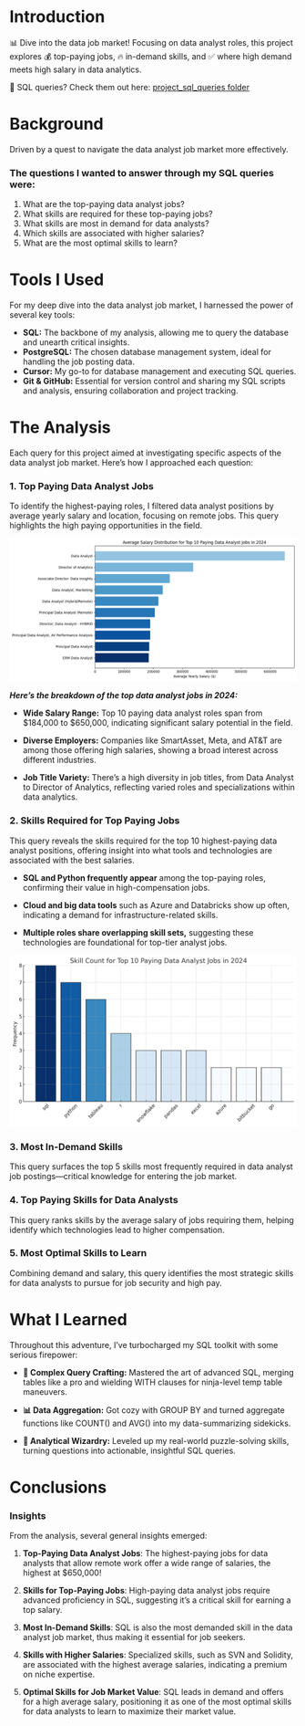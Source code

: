# Introduction
📊 Dive into the data job market! Focusing on data analyst roles, this project explores 💰 top-paying jobs, 🔥 in-demand skills, and ✅ where high demand meets high salary in data analytics.

🔎 SQL queries? Check them out here: [project_sql_queries folder](/project_sql_queries/)

# Background
Driven by a quest to navigate the data analyst job market more effectively.

### The questions I wanted to answer through my SQL queries were:

1. What are the top-paying data analyst jobs?
2. What skills are required for these top-paying jobs?
3. What skills are most in demand for data analysts?
4. Which skills are associated with higher salaries?
5. What are the most optimal skills to learn?

# Tools I Used
For my deep dive into the data analyst job market, I harnessed the power of several key tools:

- **SQL:** The backbone of my analysis, allowing me to query the database and unearth critical insights.
- **PostgreSQL:** The chosen database management system, ideal for handling the job posting data.
- **Cursor:** My go-to for database management and executing SQL queries.
- **Git & GitHub:** Essential for version control and sharing my SQL scripts and analysis, ensuring collaboration and project tracking.

# The Analysis
Each query for this project aimed at investigating specific aspects of the data analyst job market. Here’s how I approached each question:

### 1. Top Paying Data Analyst Jobs
To identify the highest-paying roles, I filtered data analyst positions by average yearly salary and location, focusing on remote jobs. This query highlights the high paying opportunities in the field.

![Alt Text](assets/23.png)

***Here’s the breakdown of the top data analyst jobs in 2024:***

- **Wide Salary Range:** Top 10 paying data analyst roles span from $184,000 to $650,000, indicating significant salary potential in the field.

- **Diverse Employers:** Companies like SmartAsset, Meta, and AT&T are among those offering high salaries, showing a broad interest across different industries.

- **Job Title Variety:** There’s a high diversity in job titles, from Data Analyst to Director of Analytics, reflecting varied roles and specializations within data analytics.

### 2. Skills Required for Top Paying Jobs
This query reveals the skills required for the top 10 highest-paying data analyst positions, offering insight into what tools and technologies are associated with the best salaries.

- **SQL and Python frequently appear** among the top-paying roles, confirming their value in high-compensation jobs.

- **Cloud and big data tools** such as Azure and Databricks show up often, indicating a demand for infrastructure-related skills.

- **Multiple roles share overlapping skill sets,** suggesting these technologies are foundational for top-tier analyst jobs.

![Alt Text](assets/output.png)

### 3. Most In-Demand Skills
This query surfaces the top 5 skills most frequently required in data analyst job postings—critical knowledge for entering the job market.

### 4. Top Paying Skills for Data Analysts
This query ranks skills by the average salary of jobs requiring them, helping identify which technologies lead to higher compensation.

### 5. Most Optimal Skills to Learn
Combining demand and salary, this query identifies the most strategic skills for data analysts to pursue for job security and high pay.

# What I Learned

Throughout this adventure, I’ve turbocharged my SQL toolkit with some serious firepower:

- **🧩 Complex Query Crafting:** Mastered the art of advanced SQL, merging tables like a pro and wielding WITH clauses for ninja-level temp table maneuvers.

- **📊 Data Aggregation:** Got cozy with GROUP BY and turned aggregate functions like COUNT() and AVG() into my data-summarizing sidekicks.

- **🧠 Analytical Wizardry:** Leveled up my real-world puzzle-solving skills, turning questions into actionable, insightful SQL queries.

# Conclusions

### Insights
From the analysis, several general insights emerged:

1. **Top-Paying Data Analyst Jobs**: The highest-paying jobs for data analysts that allow remote work offer a wide range of salaries, the highest at $650,000!

2. **Skills for Top-Paying Jobs**: High-paying data analyst jobs require advanced proficiency in SQL, suggesting it’s a critical skill for earning a top salary.

3. **Most In-Demand Skills**: SQL is also the most demanded skill in the data analyst job market, thus making it essential for job seekers.

4. **Skills with Higher Salaries**: Specialized skills, such as SVN and Solidity, are associated with the highest average salaries, indicating a premium on niche expertise.

5. **Optimal Skills for Job Market Value**: SQL leads in demand and offers for a high average salary, positioning it as one of the most optimal skills for data analysts to learn to maximize their market value.
